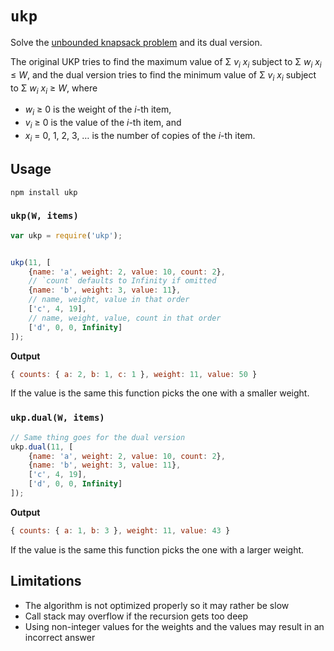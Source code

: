 # `ukp`

Solve the [unbounded knapsack problem](https://en.wikipedia.org/wiki/Knapsack_problem#Definition) and its dual version.

The original UKP tries to find the maximum value of Σ <i>v</i><sub><i>i</i></sub> <i>x</i><sub><i>i</i></sub> subject to Σ <i>w</i><sub><i>i</i></sub> <i>x</i><sub><i>i</i></sub> ≤ <i>W</i>, and the dual version tries to find the minimum value of Σ <i>v</i><sub><i>i</i></sub> <i>x</i><sub><i>i</i></sub> subject to Σ <i>w</i><sub><i>i</i></sub> <i>x</i><sub><i>i</i></sub> ≥ <i>W</i>, where
 * <i>w</i><sub><i>i</i></sub> ≥ 0 is the weight of the <i>i</i>-th item,
 * <i>v</i><sub><i>i</i></sub> ≥ 0 is the value of the <i>i</i>-th item, and
 * <i>x</i><sub><i>i</i></sub> = 0, 1, 2, 3, … is the number of copies of the <i>i</i>-th item.

## Usage

```
npm install ukp
```

### `ukp(W, items)`

```js
var ukp = require('ukp');


ukp(11, [
    {name: 'a', weight: 2, value: 10, count: 2},
    // `count` defaults to Infinity if omitted
    {name: 'b', weight: 3, value: 11},
    // name, weight, value in that order
    ['c', 4, 19],
    // name, weight, value, count in that order
    ['d', 0, 0, Infinity]
]);
```

**Output**
```js
{ counts: { a: 2, b: 1, c: 1 }, weight: 11, value: 50 }
```

If the value is the same this function picks the one with a smaller weight.

### `ukp.dual(W, items)`

```js
// Same thing goes for the dual version
ukp.dual(11, [
    {name: 'a', weight: 2, value: 10, count: 2},
    {name: 'b', weight: 3, value: 11},
    ['c', 4, 19],
    ['d', 0, 0, Infinity]
]);
```

**Output**
```js
{ counts: { a: 1, b: 3 }, weight: 11, value: 43 }
```

If the value is the same this function picks the one with a larger weight.

## Limitations

* The algorithm is not optimized properly so it may rather be slow
* Call stack may overflow if the recursion gets too deep
* Using non-integer values for the weights and the values may result in an incorrect answer
